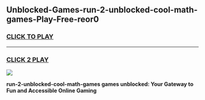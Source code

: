 
## Unblocked-Games-run-2-unblocked-cool-math-games-Play-Free-reor0
<h3>
<a href="https://premium76.site?title=run-2-unblocked-cool-math-games&ref=20A">CLICK TO PLAY</a></h3>
<hr>

<h3>
<a href="https://premium76.site?title=run-2-unblocked-cool-math-games&ref=20A">CLICK 2 PLAY</a>
  
</h3>

<a href="https://premium76.site?title=run-2-unblocked-cool-math-games&ref=20A"><img src="https://clearcache.store/games.png"></a>


**run-2-unblocked-cool-math-games games unblocked: Your Gateway to Fun and Accessible Online Gaming**
